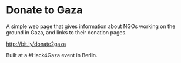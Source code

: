 Donate to Gaza
=======

A simple web page that gives information about NGOs working on the ground in Gaza, and links to their donation pages.

http://bit.ly/donate2gaza

Built at a #Hack4Gaza event in Berlin.
